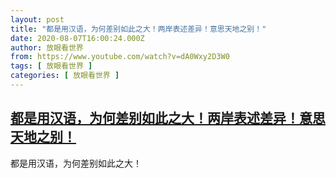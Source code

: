 ```yaml
---
layout: post
title: "都是用汉语，为何差别如此之大！两岸表述差异！意思天地之别！"
date: 2020-08-07T16:00:24.000Z
author: 放眼看世界
from: https://www.youtube.com/watch?v=dA0Wxy2D3W0
tags: [ 放眼看世界 ]
categories: [ 放眼看世界 ]
---
```

<!--1596816024000-->
[都是用汉语，为何差别如此之大！两岸表述差异！意思天地之别！](https://www.youtube.com/watch?v=dA0Wxy2D3W0)
------

<div>
都是用汉语，为何差别如此之大！
</div>
